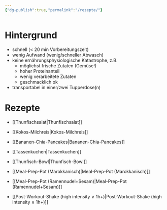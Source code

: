 ```yaml
---
{"dg-publish":true,"permalink":"/rezepte/"}
---
```



# Hintergrund

- schnell (< 20 min Vorbereitungszeit)
- wenig Aufwand (wenig/schneller Abwasch)
- keine ernährungsphysiologische Katastrophe, z.B.
	- möglichst frische Zutaten (Gemüse!)
	- hoher Proteinanteil
	- wenig verarbeitete Zutaten
	- geschmacklich ok
- transportabel in einer/zwei Tupperdose(n)

# Rezepte

- [[Thunfischsalat\|Thunfischsalat]]
- [[Kokos-Milchreis\|Kokos-Milchreis]]
- [[Bananen-Chia-Pancakes\|Bananen-Chia-Pancakes]]
- [[Tassenkuchen\|Tassenkuchen]]
- [[Thunfisch-Bowl\|Thunfisch-Bowl]]
- [[Meal-Prep-Pot (Marokkanisch)\|Meal-Prep-Pot (Marokkanisch)]]
- [[Meal-Prep-Pot (Ramennudel+Sesam)\|Meal-Prep-Pot (Ramennudel+Sesam)]]

- [[Post-Workout-Shake (high intensity ∨ 1h+)\|Post-Workout-Shake (high intensity ∨ 1h+)]]